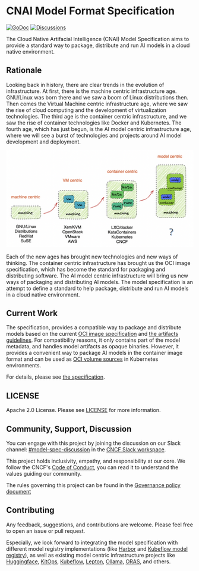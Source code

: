 # CNAI Model Format Specification

[![GoDoc](https://godoc.org/github.com/CloudNativeAI/model-spec?status.svg)](https://godoc.org/github.com/CloudNativeAI/model-spec)
[![Discussions](https://img.shields.io/badge/discussions-on%20github-blue?style=flat-square)](https://github.com/CloudNativeAI/model-spec/discussions)

The Cloud Native Artifacial Intelligence (CNAI) Model Specification aims to provide a standard way to package, distribute and run AI models in a cloud native environment.

## Rationale

Looking back in history, there are clear trends in the evolution of infrastructure. At first, there is the machine centric infrastructure age. GNU/Linux was born there and we saw a boom of Linux distributions then. Then comes the Virtual Machine centric infrastructure age, where we saw the rise of cloud computing and the development of virtualization technologies. The third age is the container centric infrastructure, and we saw the rise of container technologies like Docker and Kubernetes. The fourth age, which has just begun, is the AI model centric infrastructure age, where we will see a burst of technologies and projects around AI model development and deployment.

![img](docs/img/infra-trends.png)

Each of the new ages has brought new technologies and new ways of thinking. The container centric infrastructure has brought us the OCI image specification, which has become the standard for packaging and distributing software. The AI model centric infrastructure will bring us new ways of packaging and distributing AI models. The model specification is an attempt to define a standard to help package, distribute and run AI models in a cloud native environment.

## Current Work

The specification, provides a compatible way to package and distribute models based on the current [OCI image specification](https://github.com/opencontainers/image-spec/) and [the artifacts guidelines](https://github.com/opencontainers/image-spec/blob/main/manifest.md#guidelines-for-artifact-usage). For compatibility reasons, it only contains part of the model metadata, and handles model artifacts as opaque binaries. However, it provides a convenient way to package AI models in the container image format and can be used as [OCI volume sources](https://github.com/kubernetes/enhancements/issues/4639) in Kubernetes environments.

For details, please see [the specification](docs/spec.md).

## LICENSE

Apache 2.0 License. Please see [LICENSE](LICENSE) for more information.

## Community, Support, Discussion

You can engage with this project by joining the discussion on our Slack channel: [#model-spec-discussion](https://cloud-native.slack.com/archives/C07T0V480LF) in the [CNCF Slack workspace](https://slack.cncf.io/).

This project holds inclusivity, empathy, and responsibility at our core. We follow the CNCF's [Code of Conduct](./code-of-conduct.md), you can read it to understand the values guiding our community.

The rules governing this project can be found in the [Governance policy document](./GOVERNANCE.md)

## Contributing

Any feedback, suggestions, and contributions are welcome. Please feel free to open an issue or pull request.

Especially, we look forward to integrating the model specification with different model registry implementations (like [Harbor](https://goharbor.io/) and [Kubeflow model registry](https://www.kubeflow.org/docs/components/model-registry/overview/)), as well as existing model centric infrastructure projects like [Huggingface](https://huggingface.co/), [KitOps](https://kitops.ml/), [Kubeflow](https://www.kubeflow.org/), [Lepton](https://www.lepton.ai/), [Ollama](https://github.com/ollama/ollama), [ORAS](https://oras.land/), and others.